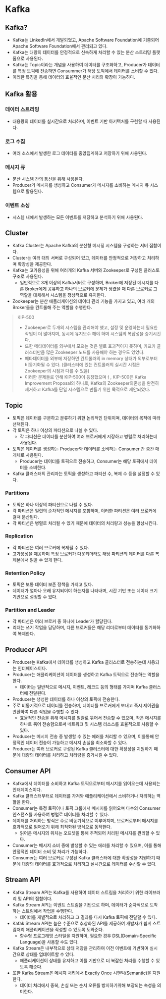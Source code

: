 # Kafka

## Kafka?
* Kafka는 LinkedIn에서 개발되었고, Apache Software Foundation에 기증되어 Apache Software Foundation에서 관리되고 있다.
* Kafka는 대량의 데이터를 안정적으로 신속하게 처리할 수 있는 분산 스트리밍 플랫폼으로 사용된다.
* Kafka는 Topic이라는 개념을 사용하여 데이터를 구조화하고, Producer가 데이터를 특정 토픽에 전송하면 Consummer가 해당 토픽에서 데이터를 소비할 수 있다.
* 이러한 특징을 통해 데이터의 효율적인 분산 처리와 확장이 가능하다.

## Kafka 활용
### 데이터 스트리밍
* 대용량의 데이터를 실시간으로 처리하며, 이벤트 기반 아키텍처를 구현할 때 사용된다.

### 로그 수집
* 여러 소스에서 발생한 로그 데이터를 중앙집계하고 저장하기 위해 사용된다.

### 메시지 큐
* 분산 시스템 간의 통신을 위해 사용된다.
* Producer가 메시지를 생성하고 Consumer가 메시지를 소비하는 메시지 큐 시스템으로 활용된다.

### 이벤트 소싱
* 시스템 내에서 발생하는 모든 이벤트를 저장하고 분석하기 위해 사용된다.

## Cluster
* Kafka Cluster는 Apache Kafka의 분산형 메시징 시스템을 구성하는 서버 집합이다.
* Cluster는 여러 대의 서버로 구성되어 있고, 데이터를 안정적으로 저장하고 처리하며 확장성을 제공한다.
* Kafka는 고가용성을 위해 여러개의 Kafka 서버와 Zookeeper로 구성된 클러스토 구조로 사용된다.
  * 일반적으로 3개 이상의 Kafka서버로 구성하며, Broker에 저장된 메시지를 다른 Broker에게 공유하고 하나의 브로커에 문제가 생겼을 때 다른 브로커로 그 역할을 대체해서 시스템을 정상적으로 유지한다. 
* Zookeeper는 분산 애플리케이션의 데이터 관리 기능을 가지고 있고, 여러 개의 Broker들을 컨트롤해 주는 역할을 수행한다.

> KIP-500
>
> * Zookeeper로  두개의 시스템을 관리해야 했고, 설정 및 운영하는데 필요한 작업이 더 많아지며, 동시에 유지보수 해야 하며 시스템의 복잡성을 증기시킨다.
> * 또한 메타데이터를 외부에서 모으는 것은 별로 효과적이지 못하며, 카프카 클러스터만큼 많은 Zookeeper 노드를 사용해야 하는 경우도 있었다.    
> * 메타데이터를 외부에 저장하면 컨트롤러의 in memory 상태가 외부로부터 비동기화될 수 있다. (클러스터에 있는 컨트롤러의 실시간 시점은 Zookeeper의 시점과 다를 수 있음)
> * 이러한 문제들로 인해 KIP-500이 등장했으며ㅓ, KIP-500은 Kafka Improvement Proposal의 하나로, Kafka의 Zookeeper의존성을 완전히 제거하고 Kafka를 단일 시스템으로 만들기 위한 목적으로 제안되었다.

## Topic
* 토픽은 데이터를 구분하고 분류하기 위한 논리적인 단위이며, 데이터의 목적에 따라 선택된다.
* 각 토픽은 하나 이상의 파티션으로 나뉠 수 있다.
  * 각 파티션은 데이터를 분산하여 여러 브로커에게 저장하고 병렬로 처리하는데 사용된다.
* 토픽은 데이터를 생성하는 Producer와 데이터를 소비하는 Consumer 간 중간 매개체로 사용된다.
  * Producer는 데이터를 토픽으로 전송하고, Consumer는 해당 토픽에서 데이터를 소비한다.
* Kafka 클러스터의 관리자는 토픽을 생성하고 파티션 수, 복제 수 등을 설정할 수 있다.

### Partitions
* 토픽은 하나 이상의 파티션으로 나뉠 수 있다.
* 각 파티션은 일련의 순차적인 메시지를 포함하며, 이러한 파티션은 여러 브로커에 걸쳐 분산된다.
* 각 파티션은 병렬로 처리될 수 있기 때문에 데이터의 처리량과 성능을 향상시킨다.

### Replication
* 각 파티션은 여러 브로커에 복제될 수 있다.
* 고가용성을 제공하며 특정 브로커가 다운되더라도 해당 파티션의 데이터를 다른 복제본에서 읽을 수 있게 한다.

### Retention Policy
* 토픽은 보통 데이터 보존 정책을 가지고 있다.
* 데이터가 얼마나 오래 유지되어야 하는지를 나타내며, 시간 기반 또는 데이터 크기 기반으로 설정할 수 있다.

### Partition and Leader
* 각 파티션은 여러 브로커 중 하나에 Leader가 할당된다.
* 리더는 쓰기 작업을 담당하며, 다른 브로커들은 해당 리더로부터 데이터를 동기화하여 복제한다.

## Producer API
* Producer는 Kafka에서 데이터를 생성하고 Kafka 클러스터로 전송하는데 사용되는 인터페이스이다.
* Producer는 애플리케이션이 데이터를 생성하고 Kafka 토픽으로 전송하는 역할을 한다.
  * 데이터는 일반적으로 메시지, 이벤트, 레코드 등의 형태를 가지며 Kafka 클러스터에 전달된다.
* Producer는 생성한 데이터를 하나 이상의 토픽에 전송한다.
* 주로 비동기적으로 데이터를 전송하며, 데이터를 브로커에게 보내고 즉시 제어권을 반환하여 다른 작업을 수행할 수 있다.
  * 효율적인 전송을 위해 메시지를 일괄로 묶어서 전송할 수 있으며, 작은 메시지를 하나로 묶어 전송함으로써 네트워크 및 시스템 리소스를 효율적으로 사용할 수 있다.
* Producer는 메시지 전송 중 발생할 수 있는 에러를 처리할 수 있으며, 이를통해 안정적인 데이터 전송이 가능하고 메시지 손실을 최소화할 수 있다.
* Producer는 여러 브로커로 구성된 Kafka 클러스터에 대한 확장성을 지원하기 때문에 대량의 데이터를 처리하고 처리량을 증가시킬 수 있다.

## Consumer API 
* Kafka에서 데이터를 소비하고 Kafka 토픽으로부터 메시지를 읽어오는데 사용되는 인터페이스이다.
* Kafka 클러스터부터로 데이터를 가져와 애플리케이션에서 소비하거나 처리하는 역할을 한다.
* Consumer는 특정 토픽이나 토픽 그룹에서 메시지를 읽어오며 다수의 Consumer 인스턴스를 사용하여 병렬로 데이터를 처리할 수 있다.
* 데이터를 처리하는 방식은 주로 비동기적으로 이루어지며, 브로커로부터 메시지를 효과적으로 읽어오기 위해 최적화된 방식으로 동작한다.
  * 읽어온 메시지의 위치는 오프셋을 통해 추적되어 처리된 메시지를 관리할 수 있다.
* Consumer는 메시지 소비 중에 발생할 수 있는 에러를 처리할 수 있으며, 이를 통해 안정적인 데이터 소비 및 처리가 가능하다.
* Consumer는 여러 브로커로 구성된 Kafka 클러스터에 대한 확장성을 지원하기 때문에 대량의 데이터를 효과적으로 처리하고 실시간으로 데이터를 수신할 수 있다.

## Stream API
* Kafka Stream API는 Kafka를 사용하여 데이터 스트림을 처리하기 위한 라이브러리 및 API의 집합이다.
* Kafka Stream API는 이벤트 스트림을 기반으로 하며, 데이터가 순차적으로 도착하는 스트림에서 작업을 수행한다.
  * 데이터를 개별적으로 처리하고 그 결과를 다시 Kafka 토픽에 전달할 수 있다.
* Kafak Stream API는 높은 수준으로 추상화된 API를 제공하여 개발자가 쉽게 스트림처리 애플리케이션을 작성할 수 있도록 도와준다.
  * 함수형 프로그래밍 스타일을 지원하며, 필요한 경우 DSL(Domain-Specific Language)을 사용할 수도 있다.
* Kafka Stream은 내부적으로 상태 저장을 관리하여 이전 이벤트에 기반하여 실시간으로 상태를 업데이트할 수 있다.
  * 애플리케이션이 상태를 유지하고 이를 기반으로 더 복잡한 처리를 수행할 수 있도록 해준다.
* 또한 Kafka Stream은 메시지 처리에서 Exactly Once 시맨틱(Semantic)을 지원한다.
  * 데이터 처리에서 중복, 손실 또는 순서 오류를 방지하기위해 보장되는 속성을 의미한다.